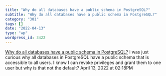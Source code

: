 ```yaml
---
title: "Why do all databases have a public schema in PostgreSQL?"
subtitle: "Why do all databases have a public schema in PostgreSQL?"
category: "301"
tags: []
date: "2022-04-13"
type: "wp"
wordpress_id: 3422
---
```

[ Why do all databases have a public schema in PostgreSQL?](https://stackoverflow.com/questions/2134574/why-do-all-databases-have-a-public-schema-in-postgresql)
 I was just curious why all databases in PostgreSQL have a public schema that is accessible to all users. I know I can revoke privileges and grant them to one user but why is that not the default?
April 13, 2022 at 02:18PM